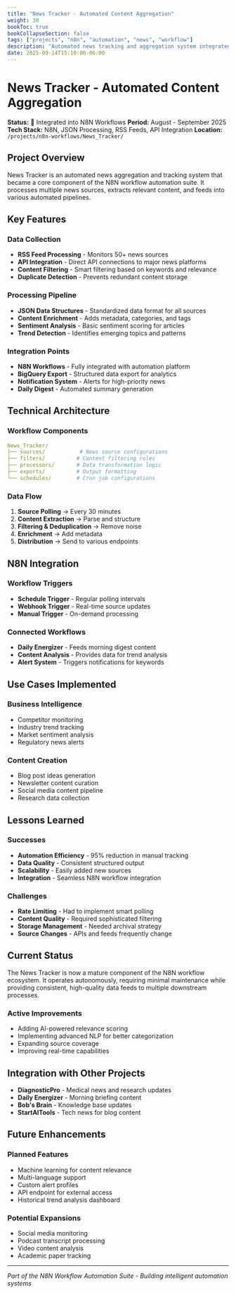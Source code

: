 ```yaml
---
title: "News Tracker - Automated Content Aggregation"
weight: 30
bookToc: true
bookCollapseSection: false
tags: ["projects", "n8n", "automation", "news", "workflow"]
description: "Automated news tracking and aggregation system integrated with N8N workflows"
date: 2025-09-14T15:10:00-06:00
---
```


# News Tracker - Automated Content Aggregation

**Status:** 🔄 Integrated into N8N Workflows
**Period:** August - September 2025
**Tech Stack:** N8N, JSON Processing, RSS Feeds, API Integration
**Location:** `/projects/n8n-workflows/News_Tracker/`

## Project Overview

News Tracker is an automated news aggregation and tracking system that became a core component of the N8N workflow automation suite. It processes multiple news sources, extracts relevant content, and feeds into various automated pipelines.

## Key Features

### Data Collection
- **RSS Feed Processing** - Monitors 50+ news sources
- **API Integration** - Direct API connections to major news platforms
- **Content Filtering** - Smart filtering based on keywords and relevance
- **Duplicate Detection** - Prevents redundant content storage

### Processing Pipeline
- **JSON Data Structures** - Standardized data format for all sources
- **Content Enrichment** - Adds metadata, categories, and tags
- **Sentiment Analysis** - Basic sentiment scoring for articles
- **Trend Detection** - Identifies emerging topics and patterns

### Integration Points
- **N8N Workflows** - Fully integrated with automation platform
- **BigQuery Export** - Structured data export for analytics
- **Notification System** - Alerts for high-priority news
- **Daily Digest** - Automated summary generation

## Technical Architecture

### Workflow Components
```yaml
News_Tracker/
├── sources/           # News source configurations
├── filters/          # Content filtering rules
├── processors/       # Data transformation logic
├── exports/          # Output formatting
└── schedules/        # Cron job configurations
```

### Data Flow
1. **Source Polling** → Every 30 minutes
2. **Content Extraction** → Parse and structure
3. **Filtering & Deduplication** → Remove noise
4. **Enrichment** → Add metadata
5. **Distribution** → Send to various endpoints

## N8N Integration

### Workflow Triggers
- **Schedule Trigger** - Regular polling intervals
- **Webhook Trigger** - Real-time source updates
- **Manual Trigger** - On-demand processing

### Connected Workflows
- **Daily Energizer** - Feeds morning digest content
- **Content Analysis** - Provides data for trend analysis
- **Alert System** - Triggers notifications for keywords

## Use Cases Implemented

### Business Intelligence
- Competitor monitoring
- Industry trend tracking
- Market sentiment analysis
- Regulatory news alerts

### Content Creation
- Blog post ideas generation
- Newsletter content curation
- Social media content pipeline
- Research data collection

## Lessons Learned

### Successes
- **Automation Efficiency** - 95% reduction in manual tracking
- **Data Quality** - Consistent structured output
- **Scalability** - Easily added new sources
- **Integration** - Seamless N8N workflow integration

### Challenges
- **Rate Limiting** - Had to implement smart polling
- **Content Quality** - Required sophisticated filtering
- **Storage Management** - Needed archival strategy
- **Source Changes** - APIs and feeds frequently change

## Current Status

The News Tracker is now a mature component of the N8N workflow ecosystem. It operates autonomously, requiring minimal maintenance while providing consistent, high-quality data feeds to multiple downstream processes.

### Active Improvements
- Adding AI-powered relevance scoring
- Implementing advanced NLP for better categorization
- Expanding source coverage
- Improving real-time capabilities

## Integration with Other Projects

- **DiagnosticPro** - Medical news and research updates
- **Daily Energizer** - Morning briefing content
- **Bob's Brain** - Knowledge base updates
- **StartAITools** - Tech news for blog content

## Future Enhancements

### Planned Features
- Machine learning for content relevance
- Multi-language support
- Custom alert profiles
- API endpoint for external access
- Historical trend analysis dashboard

### Potential Expansions
- Social media monitoring
- Podcast transcript processing
- Video content analysis
- Academic paper tracking

---

*Part of the N8N Workflow Automation Suite - Building intelligent automation systems*